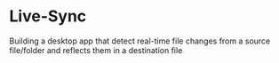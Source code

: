 # Live-Sync
Building a desktop app that detect real-time file changes from a source file/folder and reflects them in a destination file
